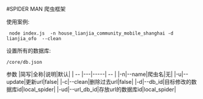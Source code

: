 #SPIDER MAN
爬虫框架


使用案例:
``` shell
 node index.js  -n house_lianjia_community_mobile_shanghai -d lianjia_ofo  --clean
```

设置所有的数据库: 
```
/core/db.json
```
参数
|简写|全称|说明|默认|
| -- |---|-----| -- |
|-n|--name|爬虫名|无|
|-u|--update|更新url|false|
|-c|--clean|删除过去url|false|
|-d|--db_id|目标修改的数据库id|local_spider|
|-ud|--url_db_id|存放url的数据库id|local_spider|